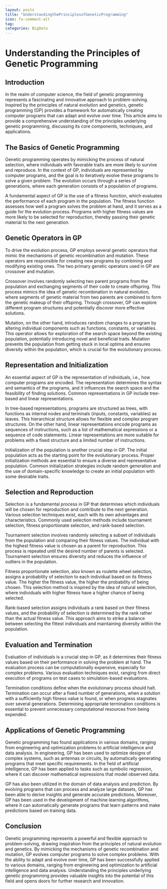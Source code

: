 ```yaml
---
layout: posts
title: "UnderstandingthePrinciplesofGeneticProgramming"
icon: fa-comment-alt
tag:      
categories: BigData
---
```



# Understanding the Principles of Genetic Programming

## Introduction

In the realm of computer science, the field of genetic programming represents a fascinating and innovative approach to problem-solving. Inspired by the principles of natural evolution and genetics, genetic programming (GP) provides a framework for automatically creating computer programs that can adapt and evolve over time. This article aims to provide a comprehensive understanding of the principles underlying genetic programming, discussing its core components, techniques, and applications.

## The Basics of Genetic Programming

Genetic programming operates by mimicking the process of natural selection, where individuals with favorable traits are more likely to survive and reproduce. In the context of GP, individuals are represented by computer programs, and the goal is to iteratively evolve these programs to solve a given problem. The evolution occurs through a series of generations, where each generation consists of a population of programs.

A fundamental aspect of GP is the use of a fitness function, which evaluates the performance of each program in the population. The fitness function assesses how well a program solves the problem at hand, and it serves as a guide for the evolution process. Programs with higher fitness values are more likely to be selected for reproduction, thereby passing their genetic material to the next generation.

## Genetic Operators in GP

To drive the evolution process, GP employs several genetic operators that mimic the mechanisms of genetic recombination and mutation. These operators are responsible for creating new programs by combining and modifying existing ones. The two primary genetic operators used in GP are crossover and mutation.

Crossover involves randomly selecting two parent programs from the population and exchanging segments of their code to create offspring. This process mimics the idea of genetic recombination in natural evolution, where segments of genetic material from two parents are combined to form the genetic makeup of their offspring. Through crossover, GP can explore different program structures and potentially discover more effective solutions.

Mutation, on the other hand, introduces random changes to a program by altering individual components such as functions, constants, or variables. This operator allows for exploration of the search space beyond the existing population, potentially introducing novel and beneficial traits. Mutation prevents the population from getting stuck in local optima and ensures diversity within the population, which is crucial for the evolutionary process.

## Representation and Initialization

An essential aspect of GP is the representation of individuals, i.e., how computer programs are encoded. The representation determines the syntax and semantics of the programs, and it influences the search space and the feasibility of finding solutions. Common representations in GP include tree-based and linear representations.

In tree-based representations, programs are structured as trees, with functions as internal nodes and terminals (inputs, constants, variables) as leaves. This hierarchical structure allows for flexible and complex program structures. On the other hand, linear representations encode programs as sequences of instructions, such as a list of mathematical expressions or a sequence of code statements. Linear representations are more suitable for problems with a fixed structure and a limited number of instructions.

Initialization of the population is another crucial step in GP. The initial population acts as the starting point for the evolutionary process. Proper initialization methods are essential to ensure a diverse and representative population. Common initialization strategies include random generation and the use of domain-specific knowledge to create an initial population with some desirable traits.

## Selection and Reproduction

Selection is a fundamental process in GP that determines which individuals will be chosen for reproduction and contribute to the next generation. Various selection techniques exist, each with its own advantages and characteristics. Commonly used selection methods include tournament selection, fitness proportionate selection, and rank-based selection.

Tournament selection involves randomly selecting a subset of individuals from the population and comparing their fitness values. The individual with the highest fitness value is chosen as a parent for reproduction. This process is repeated until the desired number of parents is selected. Tournament selection ensures diversity and reduces the influence of outliers in the population.

Fitness proportionate selection, also known as roulette wheel selection, assigns a probability of selection to each individual based on its fitness value. The higher the fitness value, the higher the probability of being chosen. This selection method is inspired by the idea of natural selection, where individuals with higher fitness have a higher chance of being selected.

Rank-based selection assigns individuals a rank based on their fitness values, and the probability of selection is determined by the rank rather than the actual fitness value. This approach aims to strike a balance between selecting the fittest individuals and maintaining diversity within the population.

## Evaluation and Termination

Evaluation of individuals is a crucial step in GP, as it determines their fitness values based on their performance in solving the problem at hand. The evaluation process can be computationally expensive, especially for complex problems. Various evaluation techniques exist, ranging from direct execution of programs on test cases to simulation-based evaluations.

Termination conditions define when the evolutionary process should halt. Termination can occur after a fixed number of generations, when a solution with a sufficiently high fitness value is found, or when progress stagnates over several generations. Determining appropriate termination conditions is essential to prevent unnecessary computational resources from being expended.

## Applications of Genetic Programming

Genetic programming has found applications in various domains, ranging from engineering and optimization problems to artificial intelligence and data analysis. In engineering, GP has been used to optimize designs of complex systems, such as antennas or circuits, by automatically generating programs that meet specific requirements. In the field of artificial intelligence, GP has been applied to tasks such as symbolic regression, where it can discover mathematical expressions that model observed data.

GP has also been utilized in the domain of data analysis and prediction. By evolving programs that can process and analyze large datasets, GP has been able to derive insights and generate accurate predictions. Moreover, GP has been used in the development of machine learning algorithms, where it can automatically generate programs that learn patterns and make predictions based on training data.

## Conclusion

Genetic programming represents a powerful and flexible approach to problem-solving, drawing inspiration from the principles of natural evolution and genetics. By mimicking the mechanisms of genetic recombination and mutation, GP evolves computer programs to solve complex problems. With the ability to adapt and evolve over time, GP has been successfully applied to various domains, ranging from engineering and optimization to artificial intelligence and data analysis. Understanding the principles underlying genetic programming provides valuable insights into the potential of this field and opens doors for further research and innovation.